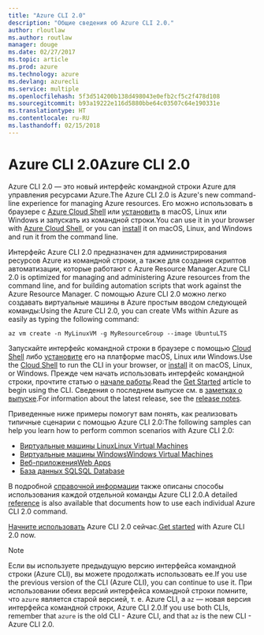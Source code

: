 ```yaml
---
title: "Azure CLI 2.0"
description: "Общие сведения об Azure CLI 2.0."
author: rloutlaw
ms.author: routlaw
manager: douge
ms.date: 02/27/2017
ms.topic: article
ms.prod: azure
ms.technology: azure
ms.devlang: azurecli
ms.service: multiple
ms.openlocfilehash: 5f3d514200b138d498043e0efb2cf5c2f478d108
ms.sourcegitcommit: b93a19222e116d5880bbe64c03507c64e190331e
ms.translationtype: HT
ms.contentlocale: ru-RU
ms.lasthandoff: 02/15/2018
---
```

# <a name="azure-cli-20"></a><span data-ttu-id="831f5-103">Azure CLI 2.0</span><span class="sxs-lookup"><span data-stu-id="831f5-103">Azure CLI 2.0</span></span>

<span data-ttu-id="831f5-104">Azure CLI 2.0 — это новый интерфейс командной строки Azure для управления ресурсами Azure.</span><span class="sxs-lookup"><span data-stu-id="831f5-104">The Azure CLI 2.0 is Azure's new command-line experience for managing Azure resources.</span></span>
<span data-ttu-id="831f5-105">Его можно использовать в браузере с [Azure Cloud Shell](/azure/cloud-shell/overview) или [установить](install-azure-cli.md) в macOS, Linux или Windows и запускать из командной строки.</span><span class="sxs-lookup"><span data-stu-id="831f5-105">You can use it in your browser with [Azure Cloud Shell](/azure/cloud-shell/overview), or you can [install](install-azure-cli.md) it on macOS, Linux, and Windows and run it from the command line.</span></span>

<span data-ttu-id="831f5-106">Интерфейс Azure CLI 2.0 предназначен для администрирования ресурсов Azure из командной строки, а также для создания скриптов автоматизации, которые работают с Azure Resource Manager.</span><span class="sxs-lookup"><span data-stu-id="831f5-106">Azure CLI 2.0 is optimized for managing and administering Azure resources from the command line, and for building automation scripts that work against the Azure Resource Manager.</span></span> <span data-ttu-id="831f5-107">С помощью Azure CLI 2.0 можно легко создавать виртуальные машины в Azure простым вводом следующей команды:</span><span class="sxs-lookup"><span data-stu-id="831f5-107">Using the Azure CLI 2.0, you can create VMs within Azure as easily as typing the following command:</span></span>

```azurecli-interactive
az vm create -n MyLinuxVM -g MyResourceGroup --image UbuntuLTS
```

<span data-ttu-id="831f5-108">Запускайте интерфейс командной строки в браузере с помощью [Cloud Shell](/azure/cloud-shell/overview) либо [установите](install-azure-cli.md) его на платформе macOS, Linux или Windows.</span><span class="sxs-lookup"><span data-stu-id="831f5-108">Use the [Cloud Shell](/azure/cloud-shell/overview) to run the CLI in your browser, or [install](install-azure-cli.md) it on macOS, Linux, or Windows.</span></span>
<span data-ttu-id="831f5-109">Прежде чем начать использовать интерфейс командной строки, прочтите статью о [начале работы](get-started-with-azure-cli.md).</span><span class="sxs-lookup"><span data-stu-id="831f5-109">Read the [Get Started](get-started-with-azure-cli.md) article to begin using the CLI.</span></span>
<span data-ttu-id="831f5-110">Сведения о последнем выпуске см. в [заметках о выпуске](release-notes-azure-cli.md).</span><span class="sxs-lookup"><span data-stu-id="831f5-110">For information about the latest release, see the [release notes](release-notes-azure-cli.md).</span></span>

<span data-ttu-id="831f5-111">Приведенные ниже примеры помогут вам понять, как реализовать типичные сценарии с помощью Azure CLI 2.0:</span><span class="sxs-lookup"><span data-stu-id="831f5-111">The following samples can help you learn how to perform common scenarios with Azure CLI 2.0:</span></span>
- [<span data-ttu-id="831f5-112">Виртуальные машины Linux</span><span class="sxs-lookup"><span data-stu-id="831f5-112">Linux Virtual Machines</span></span>](/azure/virtual-machines/virtual-machines-linux-cli-samples?toc=%2fcli%2fazure%2ftoc.json&bc=%2fcli%2fazure%2fbreadcrumb%2ftoc.json)
- [<span data-ttu-id="831f5-113">Виртуальные машины Windows</span><span class="sxs-lookup"><span data-stu-id="831f5-113">Windows Virtual Machines</span></span>](/azure/virtual-machines/virtual-machines-windows-cli-samples?toc=%2fcli%2fazure%2ftoc.json&bc=%2fcli%2fazure%2fbreadcrumb%2ftoc.json)
- [<span data-ttu-id="831f5-114">Веб-приложения</span><span class="sxs-lookup"><span data-stu-id="831f5-114">Web Apps</span></span>](/azure/app-service-web/app-service-cli-samples?toc=%2fcli%2fazure%2ftoc.json&bc=%2fcli%2fazure%2fbreadcrumb%2ftoc.json)
- [<span data-ttu-id="831f5-115">База данных SQL</span><span class="sxs-lookup"><span data-stu-id="831f5-115">SQL Database</span></span>](/azure/sql-database/sql-database-cli-samples?toc=%2fcli%2fazure%2ftoc.json&bc=%2fcli%2fazure%2fbreadcrumb%2ftoc.json)

<span data-ttu-id="831f5-116">В подробной [справочной информации](/cli/azure/) также описаны способы использования каждой отдельной команды Azure CLI 2.0.</span><span class="sxs-lookup"><span data-stu-id="831f5-116">A detailed [reference](/cli/azure/) is also available that documents how to use each individual Azure CLI 2.0 command.</span></span>

<span data-ttu-id="831f5-117">[Начните использовать](get-started-with-azure-cli.md) Azure CLI 2.0 сейчас.</span><span class="sxs-lookup"><span data-stu-id="831f5-117">[Get started](get-started-with-azure-cli.md) with Azure CLI 2.0 now.</span></span>


> [!NOTE]
> <span data-ttu-id="831f5-118">Если вы используете предыдущую версию интерфейса командной строки (Azure CLI), вы можете продолжать использовать ее.</span><span class="sxs-lookup"><span data-stu-id="831f5-118">If you use the previous version of the CLI (Azure CLI), you can continue to use it.</span></span>
> <span data-ttu-id="831f5-119">При использовании обеих версий интерфейса командной строки помните, что `azure` является старой версией, т. е. Azure CLI, а `az` — новая версия интерфейса командной строки, Azure CLI 2.0.</span><span class="sxs-lookup"><span data-stu-id="831f5-119">If you use both CLIs, remember that `azure` is the old CLI - Azure CLI, and that `az` is the new CLI - Azure CLI 2.0.</span></span>
